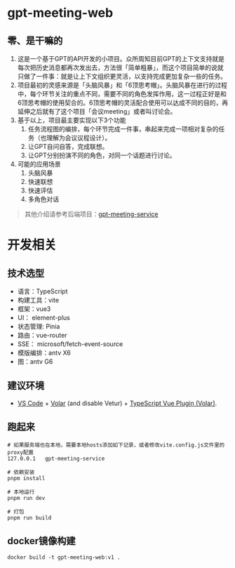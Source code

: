 <!--
 * @Descripttion: 
 * @version: 
 * @Date: 2023-04-29 22:27:47
 * @LastEditTime: 2023-07-15 21:56:13
-->
# gpt-meeting-web
## 零、是干嘛的
1. 这是一个基于GPT的API开发的小项目。众所周知目前GPT的上下文支持就是每次把历史消息都再次发出去，方法很「简单粗暴」，而这个项目简单的说就只做了一件事：就是让上下文组织更灵活，以支持完成更加复杂一些的任务。
2. 项目最初的灵感来源是「头脑风暴」和「6顶思考帽」。头脑风暴在进行的过程中，每个环节关注的重点不同，需要不同的角色发挥作用，这一过程正好是和6顶思考帽的使用契合的。6顶思考帽的灵活配合使用可以达成不同的目的，再延伸之后就有了这个项目「会议meeting」或者叫讨论会。
3. 基于以上，项目最主要实现以下3个功能
   1. 任务流程图的编排，每个环节完成一件事，串起来完成一项相对复杂的任务（也理解为会议议程设计）。
   2. 让GPT自问自答，完成联想。
   3. 让GPT分别扮演不同的角色，对同一个话题进行讨论。
4. 可能的应用场景
   1. 头脑风暴
   2. 快速联想
   3. 快速评估
   4. 多角色对话
  
> 其他介绍请参考后端项目：[gpt-meeting-service](https://github.com/PGshen/gpt-meeting-service)

# 开发相关
## 技术选型
- 语言：TypeScript
- 构建工具：vite
- 框架：vue3
- UI： element-plus
- 状态管理: Pinia
- 路由：vue-router
- SSE： microsoft/fetch-event-source
- 模版编排：antv X6
- 图：antv G6

## 建议环境
- [VS Code](https://code.visualstudio.com/) + [Volar](https://marketplace.visualstudio.com/items?itemName=Vue.volar) (and disable Vetur) + [TypeScript Vue Plugin (Volar)](https://marketplace.visualstudio.com/items?itemName=Vue.vscode-typescript-vue-plugin).

## 跑起来
```
# 如果服务端也在本地，需要本地hosts添加如下记录，或者修改vite.config.js文件里的proxy配置
127.0.0.1	gpt-meeting-service

# 依赖安装
pnpm install

# 本地运行
pnpm run dev

# 打包
pnpm run build
```

## docker镜像构建
```
docker build -t gpt-meeting-web:v1 .
```